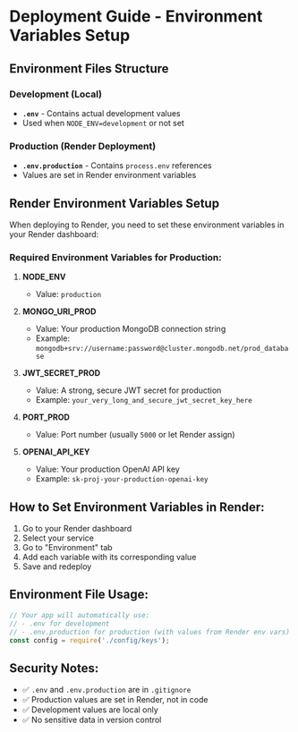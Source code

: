 # Deployment Guide - Environment Variables Setup

## Environment Files Structure

### Development (Local)
- **`.env`** - Contains actual development values
- Used when `NODE_ENV=development` or not set

### Production (Render Deployment)
- **`.env.production`** - Contains `process.env` references
- Values are set in Render environment variables

## Render Environment Variables Setup

When deploying to Render, you need to set these environment variables in your Render dashboard:

### Required Environment Variables for Production:

1. **NODE_ENV**
   - Value: `production`

2. **MONGO_URI_PROD**
   - Value: Your production MongoDB connection string
   - Example: `mongodb+srv://username:password@cluster.mongodb.net/prod_database`

3. **JWT_SECRET_PROD**
   - Value: A strong, secure JWT secret for production
   - Example: `your_very_long_and_secure_jwt_secret_key_here`

4. **PORT_PROD**
   - Value: Port number (usually `5000` or let Render assign)

5. **OPENAI_API_KEY**
   - Value: Your production OpenAI API key
   - Example: `sk-proj-your-production-openai-key`

## How to Set Environment Variables in Render:

1. Go to your Render dashboard
2. Select your service
3. Go to "Environment" tab
4. Add each variable with its corresponding value
5. Save and redeploy

## Environment File Usage:

```javascript
// Your app will automatically use:
// - .env for development
// - .env.production for production (with values from Render env vars)
const config = require('./config/keys');
```

## Security Notes:

- ✅ `.env` and `.env.production` are in `.gitignore`
- ✅ Production values are set in Render, not in code
- ✅ Development values are local only
- ✅ No sensitive data in version control 
